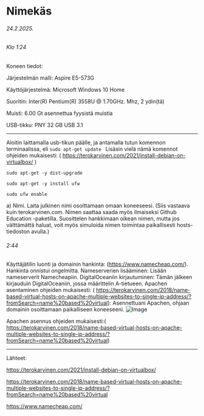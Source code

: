 Nimekäs
===
###### 24.2.2025.
###### Klo 1:24

Koneen tiedot: 

Järjestelmän malli: Aspire E5-573G

Käyttöjärjestelmä: Microsoft Windows 10 Home

Suoritin: Inter(R) Pentium(R) 3558U @ 1.70GHz. Mhz, 2 ydin(tä)

Muisti: 6.00 Gt asennettua fyysistä muistia

 USB-tikku: PNY 32 GB USB 3.1

-----


Aloitin laittamalla usb-tikun päälle, ja antamalla tutun komennon terminaalissa, eli ```sudo apt-get update ```
Lisäsin vielä nämä komennot ohjeiden mukaisesti:  ( https://terokarvinen.com/2021/install-debian-on-virtualbox/ )

``` sudo apt-get -y dist-upgrade ```

``` sudo apt-get -y install ufw ```

```sudo ufw enable ```  


a)  Nimi. Laita julkinen nimi osoittamaan omaan koneeseesi. (Siis vastaava kuin terokarvinen.com. Nimen saattaa saada myös ilmaiseksi Github Education -paketilla.
Suosittelen hankkimaan oikean nimen, mutta jos välttämättä haluat, voit myös simuloida nimen toimintaa paikallisesti hosts-tiedoston avulla.)

###### 2:44
Käyttäjätilin luonti ja domainin hankinta: (https://www.namecheap.com/). Hankinta onnistui ongelmitta.
Nameserverien lisääminen: Lisään nameserverit Namecheapiin.
DigitalOceaniin kirjautuminen: Tämän jälkeen kirjauduin DigitalOceaniin, jossa määrittelin A-tietueen.
Apachen asentaminen ohjeiden mukaisesti: ( https://terokarvinen.com/2018/name-based-virtual-hosts-on-apache-multiple-websites-to-single-ip-address/?fromSearch=name%20based%20virtual): Asennettuani Apachen, ohjaan domainin osoittamaan paikalliseen koneeseeni.
![Image](https://github.com/user-attachments/assets/7e3f89dd-c9af-4024-98a2-cc1018081ebf)







Apachen asennus ohjeiden mukaisesti:( https://terokarvinen.com/2018/name-based-virtual-hosts-on-apache-multiple-websites-to-single-ip-address/?fromSearch=name%20based%20virtual)








------
Lähteet:

https://terokarvinen.com/2021/install-debian-on-virtualbox/

https://terokarvinen.com/2018/name-based-virtual-hosts-on-apache-multiple-websites-to-single-ip-address/?fromSearch=name%20based%20virtual

https://www.namecheap.com/
